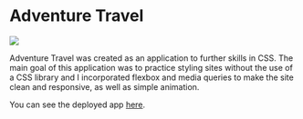 <h1>Adventure Travel</h1>
<img src="https://i.imgur.com/9F1KykWl.png">
<p>Adventure Travel was created as an application to further skills in CSS.  The main goal of this application was to practice styling sites without the use of a CSS library and I incorporated flexbox and media queries to make the site clean and responsive, as well as simple animation.<p>
  
<p>You can see the deployed app <a href="https://adventuretravel.bitballoon.com">here<a>.<p>
